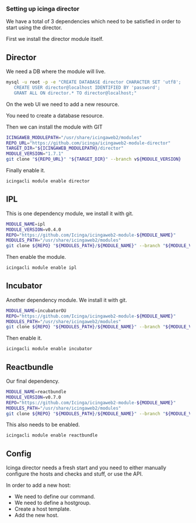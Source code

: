 ### Setting up icinga director

We have a total of 3 dependencies which need to be satisfied in order to start using the director.

First we install the director module itself.

## Director

We need a DB where the module will live.

``` bash
mysql -u root -p -e "CREATE DATABASE director CHARACTER SET 'utf8';
   CREATE USER director@localhost IDENTIFIED BY 'password';
   GRANT ALL ON director.* TO director@localhost;"
```

On the web UI we need to add a new resource.

You need to create a database resource.

Then we can install the module with GIT

``` bash
ICINGAWEB_MODULEPATH="/usr/share/icingaweb2/modules"
REPO_URL="https://github.com/icinga/icingaweb2-module-director"
TARGET_DIR="${ICINGAWEB_MODULEPATH}/director"
MODULE_VERSION="1.7.1"
git clone "${REPO_URL}" "${TARGET_DIR}" --branch v${MODULE_VERSION}
```

Finally enable it.

``` bash
icingacli module enable director
```

## IPL 

This is one dependency module, we install it with git.

``` bash 
MODULE_NAME=ipl
MODULE_VERSION=v0.4.0
REPO="https://github.com/Icinga/icingaweb2-module-${MODULE_NAME}"
MODULES_PATH="/usr/share/icingaweb2/modules"
git clone ${REPO} "${MODULES_PATH}/${MODULE_NAME}" --branch "${MODULE_VERSION}"
```

Then enable the module.

``` bash
icingacli module enable ipl
```

## Incubator

Another dependency module. We install it with git.

``` bash
MODULE_NAME=incubatorÖÜ
REPO="https://github.com/Icinga/icingaweb2-module-${MODULE_NAME}"
MODULES_PATH="/usr/share/icingaweb2/modules"
git clone ${REPO} "${MODULES_PATH}/${MODULE_NAME}" --branch "${MODULE_VERSION}"
```

Then enable it.

``` bash
icingacli module enable incubator
```

## Reactbundle

Our final dependency.

``` bash
MODULE_NAME=reactbundle
MODULE_VERSION=v0.7.0
REPO="https://github.com/Icinga/icingaweb2-module-${MODULE_NAME}"
MODULES_PATH="/usr/share/icingaweb2/modules"
git clone ${REPO} "${MODULES_PATH}/${MODULE_NAME}" --branch "${MODULE_VERSION}"
```

This also needs to be enabled.

``` bash
icingacli module enable reactbundle
```

## Config

Icinga director needs a fresh start and you need to either manually configure the hosts and checks and stuff, or use the API.

In order to add a new host:
 - We need to define our command.
 - We need to define a hostgroup.
 - Create a host template.
 - Add the new host.
